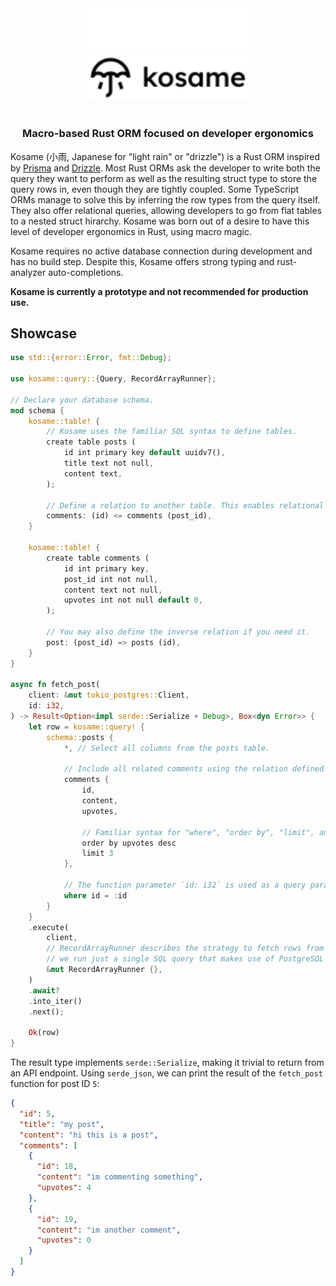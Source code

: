 <div align="center">
  <img width="256" src="./misc/readme/logo-white.svg#gh-dark-mode-only" />
  <img width="256" src="./misc/readme/logo-black.svg#gh-light-mode-only" />
</div>

<br />

<div align="center">
  <h3>Macro-based Rust ORM focused on developer ergonomics</h3> 
</div>

Kosame (小雨, Japanese for "light rain" or "drizzle") is a Rust ORM inspired by [Prisma](https://github.com/prisma/prisma) and [Drizzle](https://github.com/drizzle-team/drizzle-orm).
Most Rust ORMs ask the developer to write both the query they want to perform as well as the resulting struct type to store the query rows in, even though they are tightly coupled. Some TypeScript ORMs manage to solve this by inferring the row types from the query itself. They also offer relational queries, allowing developers to go from flat tables to a nested struct hirarchy. Kosame was born out of a desire to have this level of developer ergonomics in Rust, using macro magic.

Kosame requires no active database connection during development and has no build step. Despite this, Kosame offers strong typing and rust-analyzer auto-completions.

**Kosame is currently a prototype and not recommended for production use.**

## Showcase

```rust
use std::{error::Error, fmt::Debug};

use kosame::query::{Query, RecordArrayRunner};

// Declare your database schema.
mod schema {
    kosame::table! {
        // Kosame uses the familiar SQL syntax to define tables.
        create table posts (
            id int primary key default uuidv7(),
            title text not null,
            content text,
        );

        // Define a relation to another table. This enables relational queries.
        comments: (id) <= comments (post_id),
    }

    kosame::table! {
        create table comments (
            id int primary key,
            post_id int not null,
            content text not null,
            upvotes int not null default 0,
        );

        // You may also define the inverse relation if you need it.
        post: (post_id) => posts (id),
    }
}

async fn fetch_post(
    client: &mut tokio_postgres::Client,
    id: i32,
) -> Result<Option<impl serde::Serialize + Debug>, Box<dyn Error>> {
    let row = kosame::query! {
        schema::posts {
            *, // Select all columns from the posts table.

            // Include all related comments using the relation defined above.
            comments {
                id,
                content,
                upvotes,

                // Familiar syntax for "where", "order by", "limit", and "offset".
                order by upvotes desc
                limit 3
            },

            // The function parameter `id: i32` is used as a query parameter here.
            where id = :id
        }
    }
    .execute(
        client,
        // RecordArrayRunner describes the strategy to fetch rows from the database. In this case,
        // we run just a single SQL query that makes use of PostgreSQL's arrays and anonymous records.
        &mut RecordArrayRunner {},
    )
    .await?
    .into_iter()
    .next();

    Ok(row)
}
```

The result type implements `serde::Serialize`, making it trivial to return from an API endpoint. 
Using `serde_json`, we can print the result of the `fetch_post` function for post ID `5`:
```json
{
  "id": 5,
  "title": "my post",
  "content": "hi this is a post",
  "comments": [
    {
      "id": 18,
      "content": "im commenting something",
      "upvotes": 4
    },
    {
      "id": 19,
      "content": "im another comment",
      "upvotes": 0
    }
  ]
}
```

